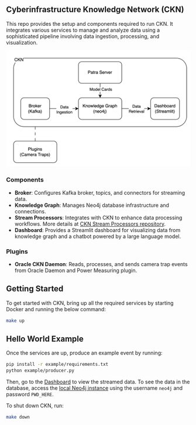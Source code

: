 ## Cyberinfrastructure Knowledge Network (CKN)

This repo provides the setup and components required to run CKN. It integrates various services to manage and analyze data using a sophisticated pipeline involving data ingestion, processing, and visualization.

![CKN Design](ckn-design.png)

### Components
- **Broker**: Configures Kafka broker, topics, and connectors for streaming data.
- **Knowledge Graph**: Manages Neo4j database infrastructure and connections.
- **Stream Processors**: Integrates with CKN to enhance data processing workflows. More details at [CKN Stream Processors repository](https://github.com/Data-to-Insight-Center/ckn-stream-processors). 
- **Dashboard**: Provides a Streamlit dashboard for visualizing data from knowledge graph and a chatbot powered by a large language model.

### Plugins
- **Oracle CKN Daemon**: Reads, processes, and sends camera trap events from Oracle Daemon and Power Measuring plugin.

## Getting Started
To get started with CKN, bring up all the required services by starting Docker and running the below command:
```bash
make up
```

## Hello World Example
Once the services are up, produce an example event by running:
```bash
pip install -r example/requirements.txt
python example/producer.py
```
Then, go to the [Dashboard](http://localhost:8502/Camera_Traps) to view the streamed data.
To see the data in the database, access the [local Neo4j instance](http://localhost:7474/browser/) using the username `neo4j` and password `PWD_HERE`.

To shut down CKN, run:
```bash
make down
```